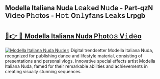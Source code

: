 ## Modella Italiana Nuda L𝚎a𝚔ed N𝚞𝚍e - Part-qzN Vi𝚍𝚎o P𝚑𝚘tos - H𝚘𝚝 O𝚗𝚕yf𝚊ns L𝚎a𝚔s Lrpgb

# <h2><a href="http://kf0c4f.oniu.top/?m=Modella+Italiana+Nuda">🔗👉 🔴 Modella Italiana Nuda P𝚑ot𝚘𝚜 V𝚒d𝚎o</a></h2>

[![Modella Italiana Nuda Nu𝚍e𝚜](https://i.imgur.com/0qMVB7G.gif)](http://kf0c4f.oniu.top/?m=Modella+Italiana+Nuda)
Digital trendsetter Modella Italiana Nuda, recognized for publishing dance and lifestyle material, consisting of presentations and personal vlogs. Innovative special effects artist Modella Italiana Nuda, famed for their remarkable abilities and achievements in creating visually stunning sequences.  
